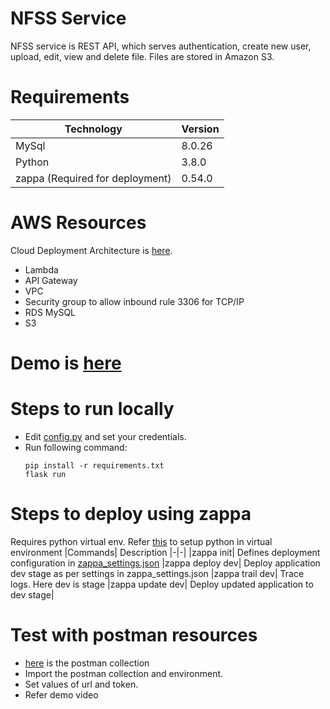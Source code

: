 # NFSS Service
NFSS service is REST API, which serves authentication, create new user, upload, edit, view and delete file.
Files are stored in Amazon S3.

# Requirements
| Technology | Version
--- | --- |
| MySql| 8.0.26
| Python| 3.8.0
| zappa (Required for deployment)| 0.54.0|

# AWS Resources

Cloud Deployment Architecture is [here](https://drive.google.com/file/d/120mL-v04F57k35_S9FpJNIjVN69bLTe8/view?usp=sharing).
- Lambda
- API Gateway
- VPC
- Security group to allow inbound rule 3306 for TCP/IP
- RDS MySQL
- S3


# Demo is [here](https://drive.google.com/file/d/1GhkvAWqTPVCtJ1DAej4GfA0gsGB8_U8l/view?usp=sharing)

# Steps to run locally

- Edit [config.py](config.py) and set your credentials.
- Run following command:
    ```
    pip install -r requirements.txt
    flask run
    ```
# Steps to deploy using zappa
Requires python virtual env.
Refer [this](https://docs.python-guide.org/dev/virtualenvs/#lower-level-virtualenv) to setup python in virtual environment
|Commands| Description
|-|-|
|zappa init| Defines deployment configuration in [zappa_settings.json](zappa_settings.json)
|zappa deploy dev| Deploy application dev stage as per settings in zappa_settings.json
|zappa trail dev| Trace logs. Here dev is stage
|zappa update dev| Deploy updated application to dev stage|


# Test with postman resources 
- [here](https://drive.google.com/drive/folders/1uzqRkrUMuRBnzrDTGT3IxTJVim7-nOdZ?usp=sharing) is the postman collection
- Import the postman collection and environment.
- Set values of url and token.
- Refer demo video